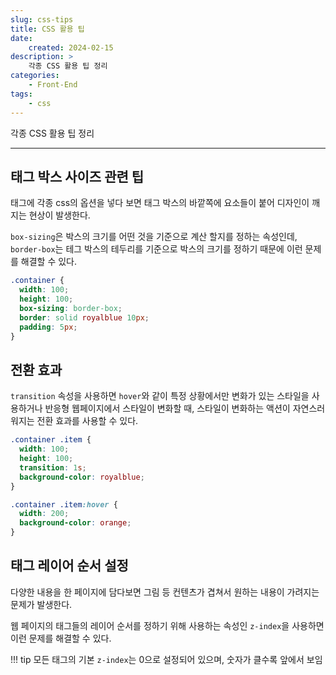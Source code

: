```yaml
---
slug: css-tips
title: CSS 활용 팁
date:
    created: 2024-02-15
description: >
    각종 CSS 활용 팁 정리
categories:
    - Front-End
tags:
    - css
---
```


각종 CSS 활용 팁 정리  

<!-- more -->

---

## 태그 박스 사이즈 관련 팁

태그에 각종 css의 옵션을 넣다 보면 태그 박스의 바깥쪽에 요소들이 붙어 디자인이 깨지는 현상이 발생한다.  

`box-sizing`은 박스의 크기를 어떤 것을 기준으로 계산 할지를 정하는 속성인데, `border-box`는 테그 박스의 테두리를 기준으로 박스의 크기를 정하기 때문에 이런 문제를 해결할 수 있다.  

```css
.container {
  width: 100;
  height: 100;
  box-sizing: border-box;
  border: solid royalblue 10px;
  padding: 5px;
}
```

## 전환 효과

`transition` 속성을 사용하면 `hover`와 같이 특정 상황에서만 변화가 있는 스타일을 사용하거나 반응형 웹페이지에서 스타일이 변화할 때, 스타일이 변화하는 액션이 자연스러워지는 전환 효과를 사용할 수 있다.  

```css
.container .item {
  width: 100;
  height: 100;
  transition: 1s;
  background-color: royalblue;
}

.container .item:hover {
  width: 200;
  background-color: orange;
}
```

## 태그 레이어 순서 설정

다양한 내용을 한 페이지에 담다보면 그림 등 컨텐츠가 겹쳐서 원하는 내용이 가려지는 문제가 발생한다.  

웹 페이지의 태그들의 레이어 순서를 정하기 위해 사용하는 속성인 `z-index`을 사용하면 이런 문제를 해결할 수 있다.  

!!! tip
    모든 태그의 기본 `z-index`는 0으로 설정되어 있으며, 숫자가 클수록 앞에서 보임
